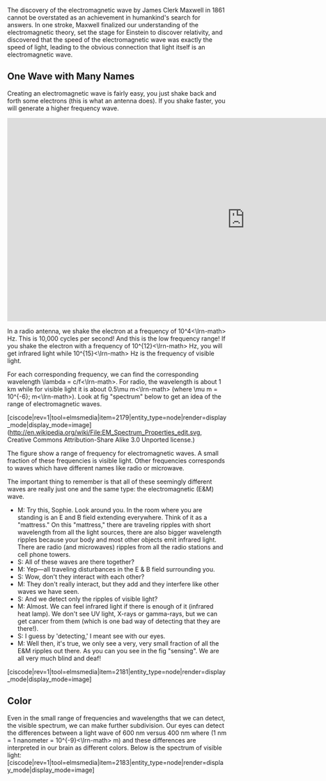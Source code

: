 The discovery of the electromagnetic wave by James Clerk Maxwell in 1861 cannot be overstated as an achievement in humankind's search for answers. In one stroke, Maxwell finalized our understanding of the electromagnetic theory, set the stage for Einstein to discover relativity, and discovered that the speed of the electromagnetic wave was exactly the speed of light, leading to the obvious connection that light itself is an electromagnetic wave.

## One Wave with Many Names 

Creating an electromagnetic wave is fairly easy, you just shake back and forth some electrons (this is what an antenna does). If you shake faster, you will generate a higher frequency wave.

<iframe src="https://h5p.org/h5p/embed/85365" width="1090" height="466" frameborder="0" allowfullscreen="allowfullscreen"></iframe><script src="https://h5p.org/sites/all/modules/h5p/library/js/h5p-resizer.js" charset="UTF-8"></script>

In a radio antenna, we shake the electron at a frequency of <lrn-math>10^4<\lrn-math> Hz. This is 10,000 cycles per second! And this is the low frequency range! If you shake the electron with a frequency of <lrn-math>10^{12}<\lrn-math> Hz, you will get infrared light while <lrn-math>10^{15}<\lrn-math> Hz is the frequency of visible light.

For each corresponding frequency, we can find the corresponding wavelength <lrn-math>\lambda = c/f<\lrn-math>. For radio, the wavelength is about 1 km while for visible light it is about <lrn-math>0.5\mu m<\lrn-math> (where <lrn-math>\mu m = 10^{-6}\; m<\lrn-math>). Look at fig "spectrum" below to get an idea of the range of electromagnetic waves.

[ciscode|rev=1|tool=elmsmedia|item=2179|entity_type=node|render=display_mode|display_mode=image]
(http://en.wikipedia.org/wiki/File:EM_Spectrum_Properties_edit.svg, Creative Commons Attribution-Share Alike 3.0 Unported license.)


The figure show a range of frequency for electromagnetic waves. A small fraction of these frequencies is visible light. Other frequencies corresponds to waves which have different names like radio or microwave. 

The important thing to remember is that all of these seemingly different waves are really just one and the same type: the electromagnetic (E&M) wave.

- M: Try this, Sophie. Look around you. In the room where you are standing is an E and B field extending everywhere. Think of it as a "mattress." On this "mattress," there are traveling ripples with short wavelength from all the light sources, there are also bigger wavelength ripples because your body and most other objects emit infrared light. There are radio (and microwaves) ripples from all the radio stations and cell phone towers.
- S: All of these waves are there together?
- M: Yep—all traveling disturbances in the E & B field surrounding you.
- S: Wow, don't they interact with each other?
- M: They don't really interact, but they add and they interfere like other waves we have seen.
- S: And we detect only the ripples of visible light?
- M: Almost. We can feel infrared light if there is enough of it (infrared heat lamp). We don't see UV light, X-rays or gamma-rays, but we can get cancer from them (which is one bad way of detecting that they are there!).
- S: I guess by 'detecting,' I meant see with our eyes.
- M: Well then, it's true, we only see a very, very small fraction of all the E&M ripples out there. As you can you see in the fig "sensing". We are all very much blind and deaf!

[ciscode|rev=1|tool=elmsmedia|item=2181|entity_type=node|render=display_mode|display_mode=image]

## Color

Even in the small range of frequencies and wavelengths that we can detect, the visible spectrum, we can make further subdivision. Our eyes can detect the differences between a light wave of 600 nm versus 400 nm where (1 nm = 1 nanometer = <lrn-math>10^{-9}<\lrn-math> m) and these differences are interpreted in our brain as different colors. Below is the spectrum of visible light:
[ciscode|rev=1|tool=elmsmedia|item=2183|entity_type=node|render=display_mode|display_mode=image]